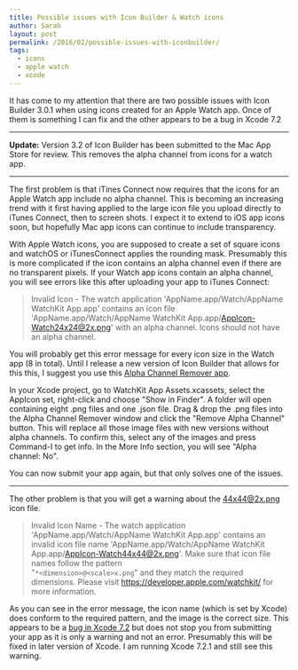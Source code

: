 ```yaml
---
title: Possible issues with Icon Builder & Watch icons
author: Sarah
layout: post
permalink: /2016/02/possible-issues-with-iconbuilder/
tags:
  - icons
  - apple watch
  - xcode
---
```


It has come to my attention that there are two possible issues with Icon Builder 3.0.1 when using icons created for an Apple Watch app.
Once of them is something I can fix and the other appears to be a bug in Xcode 7.2

---

**Update:** Version 3.2 of Icon Builder has been submitted to the Mac App Store for review. This removes the alpha channel from icons for a watch app.

---

The first problem is that iTines Connect now requires that the icons for an Apple Watch app include no alpha channel. This is becoming an increasing trend with it first having applied to the large icon file you upload directly to iTunes Connect, then to screen shots. I expect it to extend to iOS app icons soon, but hopefully Mac app icons can continue to include transparency.

With Apple Watch icons, you are supposed to create a set of square icons and watchOS or iTunesConnect applies the rounding mask. Presumably this is more complicated if the icon contains an alpha channel even if there are no transparent pixels. If your Watch app icons contain an alpha channel, you will see errors like this after uploading your app to iTunes Connect:

> Invalid Icon - The watch application 'AppName.app/Watch/AppName WatchKit App.app' contains an icon file 'AppName.app/Watch/AppName WatchKit App.app/AppIcon-Watch24x24@2x.png' with an alpha channel. Icons should not have an alpha channel.

You will probably get this error message for every icon size in the Watch app (8 in total).
Until I release a new version of Icon Builder that allows for this this, I suggest you use this [Alpha Channel Remover app][1].

In your Xcode project, go to WatchKit App Assets.xcassets, select the AppIcon set, right-click and choose "Show in Finder". A folder will open containing eight .png files and one .json file. Drag & drop the .png files into the Alpha Channel Remover window and click the "Remove Alpha Channel" button. This will replace all those image files with new versions without alpha channels. To confirm this, select any of the images and press Command-I to get info. In the More Info section, you will see "Alpha channel: No".

You can now submit your app again, but that only solves one of the issues.

---

The other problem is that you will get a warning about the 44x44@2x.png icon file.

> Invalid Icon Name - The watch application 'AppName.app/Watch/AppName WatchKit App.app' contains an invalid icon file name 'AppName.app/Watch/AppName WatchKit App.app/AppIcon-Watch44x44@2x.png'. Make sure that icon file names follow the pattern<br> "`*<dimension>@<scale>x.png`" and they match the required dimensions. Please visit https://developer.apple.com/watchkit/ for more information.

As you can see in the error message, the icon name (which is set by Xcode) does conform to the required pattern, and the image is the correct size. This appears to be a [bug in Xcode 7.2][2] but does not stop you from submitting your app as it is only a warning and not an error. Presumably this will be fixed in later version of Xcode. I am running Xcode 7.2.1 and still see this warning.



[1]: https://www.cocoacontrols.com/controls/alpha-channel-remover
[2]: http://www.openradar.me/23801324